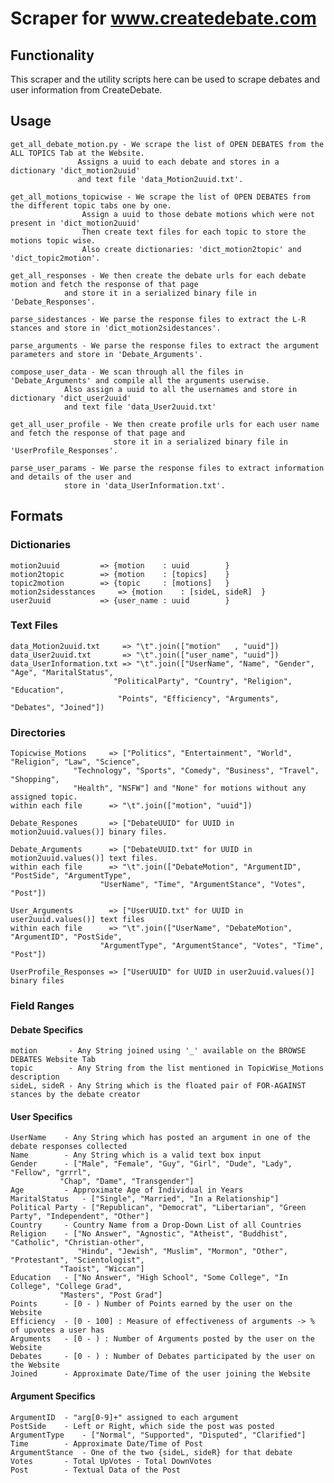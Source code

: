 # Scraper for www.createdebate.com

## Functionality
This scraper and the utility scripts here can be used to scrape debates and user information from CreateDebate.

## Usage
	get_all_debate_motion.py - We scrape the list of OPEN DEBATES from the ALL TOPICS Tab at the Website.
				   Assigns a uuid to each debate and stores in a dictionary 'dict_motion2uuid' 
				   and text file 'data_Motion2uuid.txt'.

	get_all_motions_topicwise - We scrape the list of OPEN DEBATES from the different topic tabs one by one.
				    Assign a uuid to those debate motions which were not present in 'dict_motion2uuid'
				    Then create text files for each topic to store the motions topic wise.
				    Also create dictionaries: 'dict_motion2topic' and 'dict_topic2motion'.

	get_all_responses - We then create the debate urls for each debate motion and fetch the response of that page
			    and store it in a serialized binary file in 'Debate_Responses'.

	parse_sidestances - We parse the response files to extract the L-R stances and store in 'dict_motion2sidestances'.

	parse_arguments - We parse the response files to extract the argument parameters and store in 'Debate_Arguments'.

	compose_user_data - We scan through all the files in 'Debate_Arguments' and compile all the arguments userwise.
			    Also assign a uuid to all the usernames and store in dictionary 'dict_user2uuid'
			    and text file 'data_User2uuid.txt'

	get_all_user_profile - We then create profile urls for each user name and fetch the response of that page and 
	                       store it in a serialized binary file in 'UserProfile_Responses'.

	parse_user_params - We parse the response files to extract information and details of the user and 
			    store in 'data_UserInformation.txt'.

## Formats

### Dictionaries
	motion2uuid  		=> {motion    : uuid 		}
	motion2topic 		=> {motion    : [topics]	}
	topic2motion 		=> {topic     : [motions]	}
	motion2sidesstances 	=> {motion    : [sideL, sideR]	}
	user2uuid    		=> {user_name : uuid 		}

### Text Files
	data_Motion2uuid.txt 	 => "\t".join(["motion"   , "uuid"])
	data_User2uuid.txt   	 => "\t".join(["user_name", "uuid"])
	data_UserInformation.txt => "\t".join(["UserName", "Name", "Gender", "Age", "MaritalStatus",
					       "PoliticalParty", "Country", "Religion", "Education",
					        "Points", "Efficiency", "Arguments", "Debates", "Joined"])

### Directories
	Topicwise_Motions     => ["Politics", "Entertainment", "World", "Religion", "Law", "Science",
				  "Technology", "Sports", "Comedy", "Business", "Travel", "Shopping", 
				  "Health", "NSFW"] and "None" for motions without any assigned topic.
	within each file      => "\t".join(["motion", "uuid"])

	Debate_Respones       => ["DebateUUID" for UUID in motion2uuid.values()] binary files.

	Debate_Arguments      => ["DebateUUID.txt" for UUID in motion2uuid.values()] text files.
	within each file      => "\t".join(["DebateMotion", "ArgumentID", "PostSide", "ArgumentType", 
					    "UserName", "Time", "ArgumentStance", "Votes", "Post"])

	User_Arguments        => ["UserUUID.txt" for UUID in user2uuid.values()] text files
	within each file      => "\t".join(["UserName", "DebateMotion", "ArgumentID", "PostSide", 
					    "ArgumentType", "ArgumentStance", "Votes", "Time", "Post"])

	UserProfile_Responses => ["UserUUID" for UUID in user2uuid.values()] binary files

### Field Ranges

#### Debate Specifics
	motion 	     - Any String joined using '_' available on the BROWSE DEBATES Website Tab
	topic 	     - Any String from the list mentioned in TopicWise_Motions description
	sideL, sideR - Any String which is the floated pair of FOR-AGAINST stances by the debate creator

#### User Specifics
	UserName 	- Any String which has posted an argument in one of the debate responses collected
	Name 		- Any String which is a valid text box input
	Gender 		- ["Male", "Female", "Guy", "Girl", "Dude", "Lady", "Fellow", "grrrl", 
			   "Chap", "Dame", "Transgender"]
	Age 		- Approximate Age of Individual in Years
	MaritalStatus 	- ["Single", "Married", "In a Relationship"]
	Political Party - ["Republican", "Democrat", "Libertarian", "Green Party", "Independent", "Other"]
	Country 	- Country Name from a Drop-Down List of all Countries
	Religion 	- ["No Answer", "Agnostic", "Atheist", "Buddhist", "Catholic", "Christian-other",
		    	   "Hindu", "Jewish", "Muslim", "Mormon", "Other", "Protestant", "Scientologist",
			   "Taoist", "Wiccan"]
	Education 	- ["No Answer", "High School", "Some College", "In College", "College Grad", 
			   "Masters", "Post Grad"]	
	Points 		- [0 - ) Number of Points earned by the user on the Website
	Efficiency 	- [0 - 100] : Measure of effectiveness of arguments -> % of upvotes a user has
	Arguments 	- [0 - ) : Number of Arguments posted by the user on the Website
	Debates 	- [0 - ) : Number of Debates participated by the user on the Website
	Joined 		- Approximate Date/Time of the user joining the Website
	
#### Argument Specifics
	ArgumentID 	- "arg[0-9]+" assigned to each argument
	PostSide 	- Left or Right, which side the post was posted
	ArgumentType 	- ["Normal", "Supported", "Disputed", "Clarified"]
	Time 		- Approximate Date/Time of Post
	ArgumentStance 	- One of the two {sideL, sideR} for that debate
	Votes 		- Total UpVotes - Total DownVotes
	Post		- Textual Data of the Post


